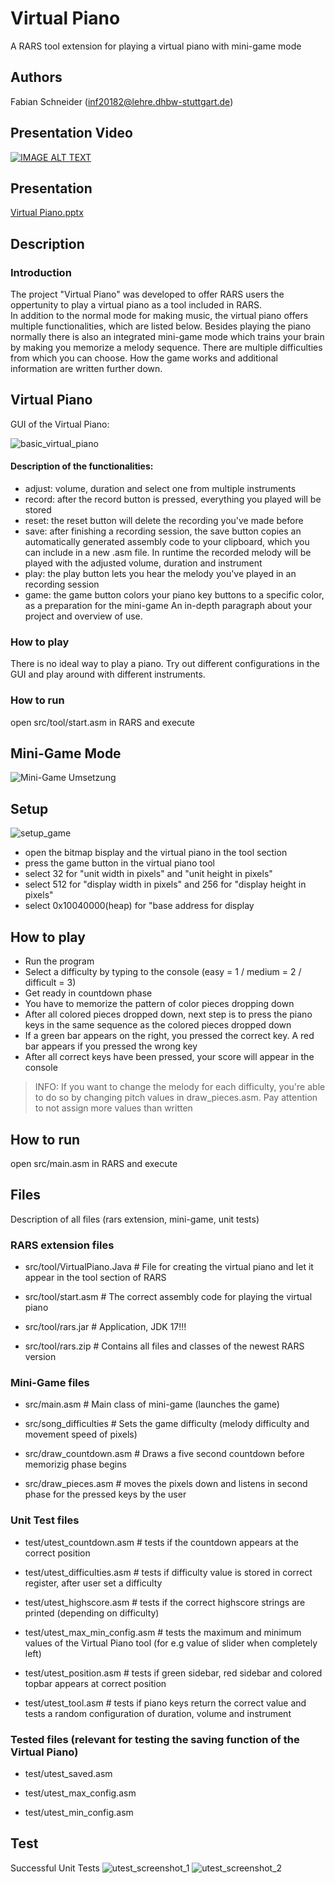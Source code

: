 # Virtual Piano

A RARS tool extension for playing a virtual piano with mini-game mode

## Authors

Fabian Schneider (inf20182@lehre.dhbw-stuttgart.de)

## Presentation Video

[![IMAGE ALT TEXT](http://img.youtube.com/vi/eukcTmpCptg/0.jpg)](https://www.youtube.com/watch?v=eukcTmpCptg "Virtual Piano")

## Presentation
[Virtual Piano.pptx](https://github.com/Fabian-Schneider01/Virtual-Piano/files/7489061/Virtual.Piano.pptx)

## Description

### Introduction

The project "Virtual Piano" was developed to offer RARS users the oppertunity to play a virtual piano as a tool included in RARS.  
In addition to the normal mode for making music, the virtual piano offers multiple functionalities, which are listed below. Besides playing the piano normally there is also an integrated mini-game mode which trains your brain by making you memorize a melody sequence. There are multiple difficulties from which you can choose. How the game works and additional information are written further down.

## Virtual Piano
GUI of the Virtual Piano:

![basic_virtual_piano](https://user-images.githubusercontent.com/81293687/140512151-ba5aa52b-e2ef-447d-b806-8cf9025b8b2f.jpg)

#### Description of the functionalities:
* adjust: volume, duration and select one from multiple instruments
* record: after the record button is pressed, everything you played will be stored 
* reset: the reset button will delete the recording you've made before
* save: after finishing a recording session, the save button copies an automatically generated assembly code to your clipboard, which you can include in a new .asm file. In runtime the recorded melody will be played with the adjusted volume, duration and instrument
* play: the play button lets you hear the melody you've played in an recording session
* game: the game button colors your piano key buttons to a specific color, as a preparation for the mini-game
An in-depth paragraph about your project and overview of use.

### How to play

There is no ideal way to play a piano. Try out different configurations in the GUI and play around with different instruments. 

### How to run
open src/tool/start.asm in RARS and execute                          
 
## Mini-Game Mode
![Mini-Game Umsetzung](https://user-images.githubusercontent.com/81293687/140580003-85e34c3e-61ae-4353-af74-1e2c7a1d816e.jpg)

## Setup
![setup_game](https://user-images.githubusercontent.com/81293687/140581464-cf2ed43b-c73f-4db8-b862-1c5fcdf5ad28.jpg)

* open the bitmap bisplay and the virtual piano in the tool section
* press the game button in the virtual piano tool
* select 32 for "unit width in pixels" and "unit height in pixels"
* select 512 for "display width in pixels" and 256 for "display height in pixels"
* select 0x10040000(heap) for "base address for display

## How to play

* Run the program
* Select a difficulty by typing to the console (easy = 1 / medium = 2 / difficult = 3)
* Get ready in countdown phase
* You have to memorize the pattern of color pieces dropping down
* After all colored pieces dropped down, next step is to press the piano keys in the same sequence as the colored pieces dropped down
* If a green bar appears on the right, you pressed the correct key. A red bar appears if you pressed the wrong key
* After all correct keys have been pressed, your score will appear in the console
> INFO: If you want to change the melody for each difficulty, you're able to do so by changing pitch values in draw_pieces.asm. 
> Pay attention to not assign more values than written

## How to run

open src/main.asm in RARS and execute

## Files
Description of all files (rars extension, mini-game, unit tests)
### RARS extension files

* src/tool/VirtualPiano.Java # File for creating the virtual piano and let it appear in the tool section of RARS

* src/tool/start.asm # The correct assembly code for playing the virtual piano

* src/tool/rars.jar # Application, JDK 17!!!

* src/tool/rars.zip # Contains all files and classes of the newest RARS version

### Mini-Game files

* src/main.asm # Main class of mini-game (launches the game)

* src/song_difficulties # Sets the game difficulty (melody difficulty and movement speed of pixels)

* src/draw_countdown.asm # Draws a five second countdown before memorizig phase begins

* src/draw_pieces.asm # moves the pixels down and listens in second phase for the pressed keys by the user

### Unit Test files

* test/utest_countdown.asm # tests if the countdown appears at the correct position

* test/utest_difficulties.asm # tests if difficulty value is stored in correct register, after user set a difficulty

* test/utest_highscore.asm # tests if the correct highscore strings are printed (depending on difficulty)

* test/utest_max_min_config.asm # tests the maximum and minimum values of the Virtual Piano tool (for e.g value of slider when completely left)

* test/utest_position.asm # tests if green sidebar, red sidebar and colored topbar appears at correct position

* test/utest_tool.asm # tests if piano keys return the correct value and tests a random configuration of duration, volume and instrument

### Tested files (relevant for testing the saving function of the Virtual Piano)

* test/utest_saved.asm

* test/utest_max_config.asm

* test/utest_min_config.asm

## Test
Successful Unit Tests
![utest_screenshot_1](https://user-images.githubusercontent.com/81293687/140469724-cee143c6-4dda-4fcd-83f2-bab549457e64.jpg)
![utest_screenshot_2](https://user-images.githubusercontent.com/81293687/140469817-8f004696-bf07-45da-bb74-fc0ff71fcbd9.jpg)
